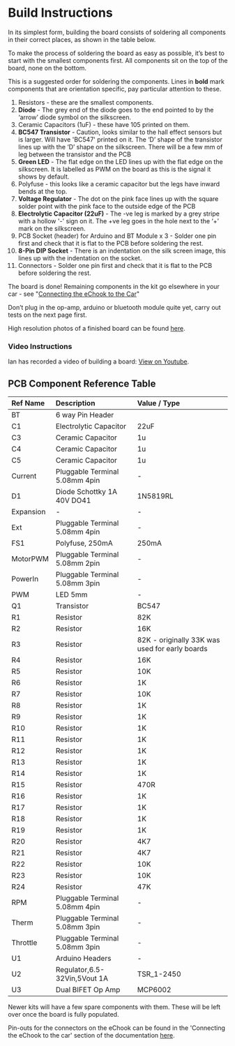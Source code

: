 # Build Instructions

In its simplest form, building the board consists of soldering all components in their correct places, as shown in the table below.

To make the process of soldering the board as easy as possible, it’s best to start with the smallest components first. All components sit on the top of the board, none on the bottom.

This is a suggested order for soldering the components. Lines in **bold** mark components that are orientation specific, pay particular attention to these.

1. Resistors - these are the smallest components.
2. **Diode** - The grey end of the diode goes to the end pointed to by the ‘arrow’ diode symbol on the silkscreen.
3. Ceramic Capacitors \(1uF\) - these have 105 printed on them.
4. **BC547 Transistor** - Caution, looks similar to the hall effect sensors but is larger. Will have 'BC547' printed on it. The ‘D’ shape of the transistor lines up with the ‘D’ shape on the silkscreen. There will be a few mm of leg between the transistor and the PCB
5. **Green LED** - The flat edge on the LED lines up with the flat edge on the silkscreen. It is labelled as PWM on the board as this is the signal it shows by default.
6. Polyfuse - this looks like a ceramic capacitor but the legs have inward bends at the top.
7. **Voltage Regulator** - The dot on the pink face lines up with the square solder point with the pink face to the outside edge of the PCB
8. **Electrolytic Capacitor \(22uF\)** - The -ve leg is marked by a grey stripe with a hollow '-' sign on it. The +ve leg goes in the hole next to the ‘+’ mark on the silkscreen.
9. PCB Socket \(header\) for Arduino and BT Module x 3 - Solder one pin first and check that it is flat to the PCB before soldering the rest.
10. **8-Pin DIP Socket** - There is an indentation on the silk screen image, this lines up with the indentation on the socket.
11. Connectors - Solder one pin first and check that it is flat to the PCB before soldering the rest.

The board is done! Remaining components in the kit go elsewhere in your car - see "[Connecting the eChook to the Car](https://docs.echook.uk/Connecting-the-eChook-to-the-Car/connecting-the-echook-to-the-car.html)"

Don’t plug in the op-amp, arduino or bluetooth module quite yet, carry out tests on the next page first.

High resolution photos of a finished board can be found [here](https://goo.gl/photos/QLNfrek9v2v522xa9).

### Video Instructions

Ian has recorded a video of building a board: [View on Youtube](https://www.youtube.com/watch?v=PspD6s5LoBA).

##  **PCB Component Reference Table**

| **Ref Name** | **Description** | **Value / Type** |
| :--- | :--- | :--- |
| BT | 6 way Pin Header |  |
| C1 | Electrolytic Capacitor | 22uF |
| C3 | Ceramic Capacitor | 1u |
| C4 | Ceramic Capacitor | 1u |
| C5 | Ceramic Capacitor | 1u |
| Current | Pluggable Terminal 5.08mm 4pin | - |
| D1 | Diode Schottky 1A 40V DO41 | 1N5819RL |
| Expansion | - | - |
| Ext | Pluggable Terminal 5.08mm 4pin | - |
| FS1 | Polyfuse, 250mA | 250mA |
| MotorPWM | Pluggable Terminal 5.08mm 2pin | - |
| PowerIn | Pluggable Terminal 5.08mm 3pin | - |
| PWM | LED 5mm | - |
| Q1 | Transistor | BC547 |
| R1 | Resistor | 82K |
| R2 | Resistor | 16K |
| R3 | Resistor | 82K - originally 33K was used for early boards |
| R4 | Resistor | 16K |
| R5 | Resistor | 10K |
| R6 | Resistor | 1K |
| R7 | Resistor | 10K |
| R8 | Resistor | 1K |
| R9 | Resistor | 1K |
| R10 | Resistor | 1K |
| R11 | Resistor | 1K |
| R12 | Resistor | 1K |
| R13 | Resistor | 1K |
| R14 | Resistor | 1K |
| R15 | Resistor | 470R |
| R16 | Resistor | 1K |
| R17 | Resistor | 1K |
| R18 | Resistor | 1K |
| R19 | Resistor | 1K |
| R20 | Resistor | 4K7 |
| R21 | Resistor | 4K7 |
| R22 | Resistor | 10K |
| R23 | Resistor | 10K |
| R24 | Resistor | 47K |
| RPM | Pluggable Terminal 5.08mm 4pin | - |
| Therm | Pluggable Terminal 5.08mm 3pin | - |
| Throttle | Pluggable Terminal 5.08mm 3pin | - |
| U1 | Arduino Headers | - |
| U2 | Regulator,6.5-32Vin,5Vout 1A | TSR\_1-2450 |
| U3 | Dual BIFET Op Amp | MCP6002 |

Newer kits will have a few spare components with them. These will be left over once the board is fully populated.

Pin-outs for the connectors on the eChook can be found in the 'Connecting the eChook to the car' section of the documentation [here](https://docs.echook.uk/Connecting-the-eChook-to-the-Car/connecting-the-echook-to-the-car.html).

